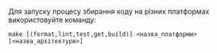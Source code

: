 Для запуску процесу збирання коду на різних платформах використовуйте команду:

	make [(format,lint,test,get,build)] <назва_платформи> [<назва_архітектури>]

